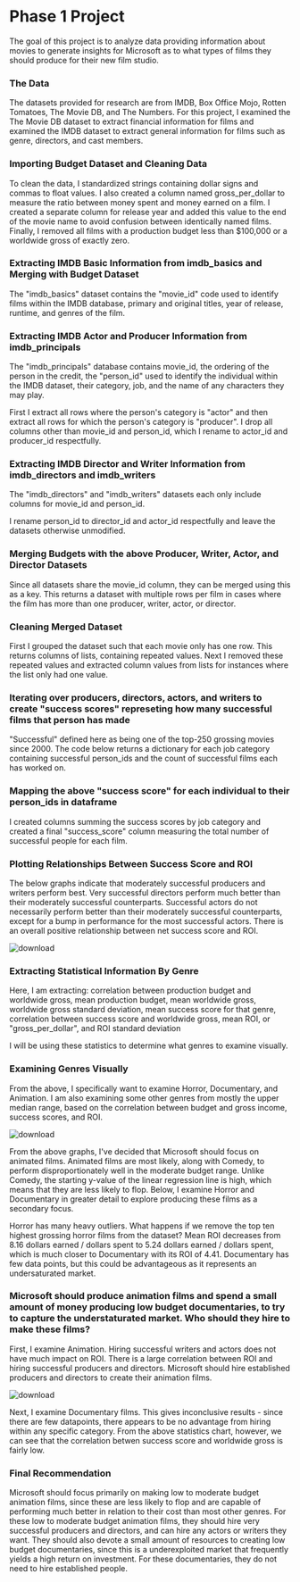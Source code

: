 # Phase 1 Project 

The goal of this project is to analyze data providing information about movies to generate insights for Microsoft as to what types of films they should produce for their new film studio.


### The Data

The datasets provided for research are from IMDB, Box Office Mojo, Rotten Tomatoes, The Movie DB, and The Numbers. For this project, I examined the The Movie DB dataset to extract financial information for films and examined the IMDB dataset to extract general information for films such as genre, directors, and cast members.

### Importing Budget Dataset and Cleaning Data

To clean the data, I standardized strings containing dollar signs and commas to float values.
I also created a column named gross_per_dollar to measure the ratio between money spent and money earned on a film.
I created a separate column for release year and added this value to the end of the movie name to avoid confusion between identically named films.
Finally, I removed all films with a production budget less than $100,000 or a worldwide gross of exactly zero.


### Extracting IMDB Basic Information from imdb_basics and Merging with Budget Dataset

The "imdb_basics" dataset contains the "movie_id" code used to identify films within the IMDB database, primary and original titles, year of release, runtime, and genres of the film.

### Extracting IMDB Actor and Producer Information from imdb_principals

The "imdb_principals" database contains movie_id, the ordering of the person in the credit, the "person_id" used to identify the individual within the IMDB dataset, their category, job, and the name of any characters they may play.

First I extract all rows where the person's category is "actor" and then extract all rows for which the person's category is "producer". I drop all columns other than movie_id and person_id, which I rename to actor_id and producer_id respectfully.

### Extracting IMDB Director and Writer Information from imdb_directors and imdb_writers

The "imdb_directors" and "imdb_writers" datasets each only include columns for movie_id and person_id.

I rename person_id to director_id and actor_id respectfully and leave the datasets otherwise unmodified.

### Merging Budgets with the above Producer, Writer, Actor, and Director Datasets

Since all datasets share the movie_id column, they can be merged using this as a key. This returns a dataset with multiple rows per film in cases where the film has more than one producer, writer, actor, or director.

### Cleaning Merged Dataset

First I grouped the dataset such that each movie only has one row. This returns columns of lists, containing repeated values. Next I removed these repeated values and extracted column values from lists for instances where the list only had one value.

### Iterating over producers, directors, actors, and writers to create "success scores" represeting how many successful films that person has made

"Successful" defined here as being one of the top-250 grossing movies since 2000.
The code below returns a dictionary for each job category containing successful person_ids and the count of successful films each has worked on.

### Mapping the above "success score" for each individual to their person_ids in dataframe

I created columns summing the success scores by job category and created a final "success_score" column measuring the total number of successful people for each film.

### Plotting Relationships Between Success Score and ROI

The below graphs indicate that moderately successful producers and writers perform best. Very successful directors perform much better than their moderately successful counterparts. Successful actors do not necessarily perform better than their moderately successful counterparts, except for a bump in performance for the most successful actors. There is an overall positive relationship between net success score and ROI.

![download](https://user-images.githubusercontent.com/103140702/215185806-888e1f41-3b20-405f-9751-e811d7101408.png)

### Extracting Statistical Information By Genre

Here, I am extracting: correlation between production budget and worldwide gross, mean production budget, mean worldwide gross, worldwide gross standard deviation, mean success score for that genre, correlation between success score and worldwide gross, mean ROI, or "gross_per_dollar", and ROI standard deviation

I will be using these statistics to determine what genres to examine visually.

### Examining Genres Visually

From the above, I specifically want to examine Horror, Documentary, and Animation. I am also examining some other genres from mostly the upper median range, based on the correlation between budget and gross income, success scores, and ROI.

![download](https://user-images.githubusercontent.com/103140702/215186608-9b905d86-5edb-4424-8820-98d933b33986.png)

From the above graphs, I've decided that Microsoft should focus on animated films. Animated films are most likely, along with Comedy, to perform disproportionately well in the moderate budget range. Unlike Comedy, the starting y-value of the linear regression line is high, which means that they are less likely to flop. Below, I examine Horror and Documentary in greater detail to explore producing these films as a secondary focus.

Horror has many heavy outliers. What happens if we remove the top ten highest grossing horror films from the dataset? Mean ROI decreases from 8.16 dollars earned / dollars spent to 5.24 dollars earned / dollars spent, which is much closer to Documentary with its ROI of 4.41. Documentary has few data points, but this could be advantageous as it represents an undersaturated market.

### Microsoft should produce animation films and spend a small amount of money producing low budget documentaries, to try to capture the understaturated market.  Who should they hire to make these films?

First, I examine Animation. Hiring successful writers and actors does not have much impact on ROI.
There is a large correlation between ROI and hiring successful producers and directors. Microsoft should hire established producers and directors to create their animation films.

![download](https://user-images.githubusercontent.com/103140702/215186971-08b5f672-bc61-4ac0-9ab1-7773aad6da85.png)

Next, I examine Documentary films. This gives inconclusive results - since there are few datapoints, there appears to be no advantage from hiring within any specific category. From the above statistics chart, however, we can see that the correlation betwen success score and worldwide gross is fairly low.

### Final Recommendation

Microsoft should focus primarily on making low to moderate budget animation films, since these are less likely to flop and are capable of performing much better in relation to their cost than most other genres. For these low to moderate budget animation films, they should hire very successful producers and directors, and can hire any actors or writers they want. They should also devote a small amount of resources to creating low budget documentaries, since this is a underexploited market that frequently yields a high return on investment. For these documentaries, they do not need to hire established people.
